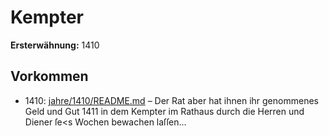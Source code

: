 # Kempter

**Ersterwähnung:** 1410

## Vorkommen
- 1410: [jahre/1410/README.md](../jahre/1410/README.md) – Der Rat aber hat ihnen ihr genommenes
Geld und Gut 1411 in dem Kempter im Rathaus durch
die Herren und Diener ſe<s Wochen bewachen laſſen...
